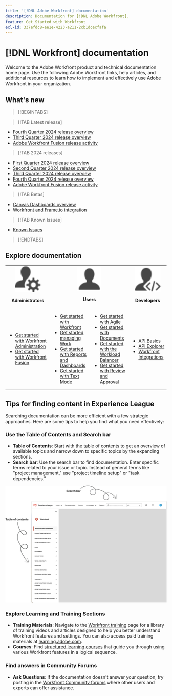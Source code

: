 ```yaml
---
title: '[!DNL Adobe Workfront] documentation'
description: Documentation for [!DNL Adobe Workfront].
feature: Get Started with Workfront
exl-id: 337efdc8-ee1e-4223-a211-2cb1dcecfafa
---
```

# [!DNL Workfront] documentation

Welcome to the Adobe Workfront product and technical documentation home page. Use the following Adobe Workfront links, help articles, and additional resources to learn how to implement and effectively use Adobe Workfront in your organization.

## What's new

>[!BEGINTABS]

>[!TAB Latest release]

* [Fourth Quarter 2024 release overview](/help/quicksilver/product-announcements/product-releases/24-q4-release-activity/24-q4-release-overview.md)
* [Third Quarter 2024 release overview](/help/quicksilver/product-announcements/product-releases/24-q3-release-activity/24-q3-release-overview.md)
* [Adobe Workfront Fusion release activity](/help/quicksilver/product-announcements/product-releases/fusion-release-activity/fusion-release-activity.md)

>[!TAB 2024 releases]

* [First Quarter 2024 release overview](/help/quicksilver/product-announcements/product-releases/24-q1-release-activity/24-q1-release-overview.md)
* [Second Quarter 2024 release overview](/help/quicksilver/product-announcements/product-releases/24-q2-release-activity/24-q2-release-overview.md)
* [Third Quarter 2024 release overview](/help/quicksilver/product-announcements/product-releases/24-q3-release-activity/24-q3-release-overview.md)
* [Fourth Quarter 2024 release overview](/help/quicksilver/product-announcements/product-releases/24-q4-release-activity/24-q4-release-overview.md)
* [Adobe Workfront Fusion release activity](/help/quicksilver/product-announcements/product-releases/fusion-release-activity/fusion-release-activity.md)

>[!TAB Betas]

* [Canvas Dashboards overview](/help/quicksilver/reports-and-dashboards/dashboards/creating-and-managing-dashboards/canvas-dashboards-overview.md)
* [Workfront and Frame.io integration](/help/quicksilver/review-and-approve-work/Documents/wf-frame-alpha.md)

>[!TAB Known Issues]

* [Known Issues](https://experienceleague.adobe.com/en/docs/workfront-known-issues/issues/overview)


>[!ENDTABS]


## Explore documentation

<table>
 
  <tr>
    <td style="text-align: center;"><img src="assets/admin.svg" style="width: 80px; height: 80px;"><p><b>Administrators</b></p></td>
    <td colspan="2" style="text-align: center;"><img src="assets/user.svg" style="width: 75px; height: 75px;"><p><b>Users</b></p></td>
    <td style="text-align: center;"><img src="assets/developer.svg" style="width: 80px; height: 80px;"><p><b>Developers</b></p></td>
  </tr>
  <tr>
    <td>
    <ul>
    <li><a href="/help/quicksilver/administration-and-setup/get-started-wf-administration/get-started-with-wf-administration.md">Get started with Workfront Administration</a></li>
    <li><a href="/help/quicksilver/workfront-fusion/get-started/get-started.md">Get started with Workfront Fusion</li>
    </ul>
 </td>
    <td>
        <ul>
        <li><a href="/help/quicksilver/workfront-basics/workfront-basics.md">Get started with Workfront</a></li>
        <li><a href="/help/quicksilver/manage-work/manage-work.md">Get started managing Work</a></li>
        <li><a href="/help/quicksilver/reports-and-dashboards/reports-and-dashboards-overview.md">Get started with Reports and Dashboards</a></li>
        <li><a href="/help/quicksilver/reports-and-dashboards/reports/text-mode/text-mode-resources.md">Get started with Text Mode</a></li>
        </ul>
    </td>
    <td><ul>
        <li><a href="/help/quicksilver/agile/agile-overview.md">Get started with Agile</a></li>
        <li><a href="/help/quicksilver/documents/documents-overview.md">Get started with Documents</a></li>
        <li><a href="/help/quicksilver/resource-mgmt/workload-balancer/workload-balancer.md">Get started with the Workload Balancer</a></li>
        <li><a href="/help/quicksilver/resource-mgmt/workload-balancer/overview-workload-balancer.md">Get started with Review and Approval</a></li>
        </ul></td>
    <td><ul>
        <li><a href="/help/quicksilver/wf-api/general/api-basics.md">API Basics</a></li>
        <li><a href="https://developer.adobe.com/workfront/api-explorer/">API Explorer</a></li>
        <li><a href="/help/quicksilver/workfront-integrations-and-apps/workfront-integrations.md">Workfront Integrations</a></li>
        </ul></td>
  </tr>
</table>

## Tips for finding content in Experience League

Searching documentation can be more efficient with a few strategic approaches. Here are some tips to help you find what you need effectively:

### Use the Table of Contents and Search bar 

* **Table of Contents**: Start with the table of contents to get an overview of available topics and narrow down to specific topics by the expanding sections.
* **Search bar**: Use the search bar to find documentation. Enter specific terms related to your issue or topic. Instead of general terms like "project management," use "project timeline setup" or "task dependencies."

![](assets/exl-site-nav.png)

### Explore Learning and Training Sections

* **Training Materials**: Navigate to the [Workfront training](https://experienceleague.adobe.com/en/browse/workfront) page for a library of training videos and articles designed to help you better understand Workfront features and settings. You can also access paid training materials at [learning.adobe.com](https://learning.adobe.com/).
* **Courses**: Find [structured learning courses](https://experienceleague.adobe.com/home?Solution=Workfront#courses) that guide you through using various Workfront features in a logical sequence.

### Find answers in Community Forums

* **Ask Questions**: If the documentation doesn't answer your question, try posting in the [Workfront Community forums](https://experienceleaguecommunities.adobe.com/t5/workfront/ct-p/workfront?profile.language=en) where other users and experts can offer assistance.